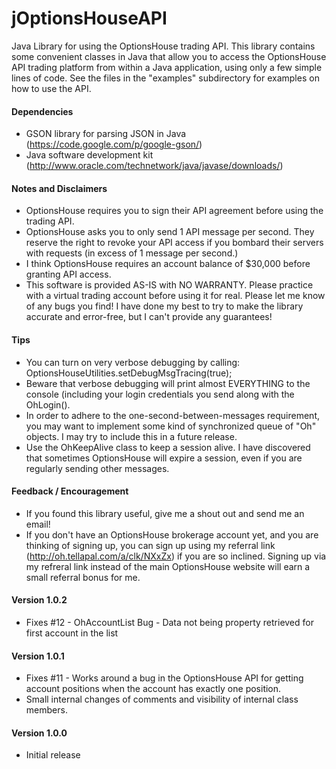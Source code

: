 jOptionsHouseAPI
================

Java Library for using the OptionsHouse trading API.  This library contains some convenient
classes in Java that allow you to access the OptionsHouse API trading platform from
within a Java application, using only a few simple lines of code.  See the files in
the "examples" subdirectory for examples on how to use the API.


#### Dependencies ####
* GSON library for parsing JSON in Java (https://code.google.com/p/google-gson/)
* Java software development kit (http://www.oracle.com/technetwork/java/javase/downloads/)


#### Notes and Disclaimers ####
* OptionsHouse requires you to sign their API agreement before using the
  trading API.
* OptionsHouse asks you to only send 1 API message per second.  They reserve the 
  right to revoke your API access if you bombard their servers with requests (in
  excess of 1 message per second.)
* I think OptionsHouse requires an account balance of $30,000 before granting API access.
* This software is provided AS-IS with NO WARRANTY.  Please practice with a virtual trading
  account before using it for real.  Please let me know of any bugs you find!  I have done
  my best to try to make the library accurate and error-free, but I can't provide any
  guarantees!


#### Tips ####
* You can turn on very verbose debugging by calling: OptionsHouseUtilities.setDebugMsgTracing(true);
* Beware that verbose debugging will print almost EVERYTHING to the console (including your
  login credentials you send along with the OhLogin().
* In order to adhere to the one-second-between-messages requirement, you may want to implement
  some kind of synchronized queue of "Oh" objects.  I may try to include this in a future release.
* Use the OhKeepAlive class to keep a session alive.  I have discovered that sometimes OptionsHouse will
expire a session, even if you are regularly sending other messages.


#### Feedback / Encouragement ####
* If you found this library useful, give me a shout out and send me an email!
* If you don't have an OptionsHouse brokerage account yet, and you are thinking of
  signing up, you can sign up using my referral link (http://oh.tellapal.com/a/clk/NXxZx)
  if you are so inclined. Signing up via my refreral link instead of the main OptionsHouse
  website will earn a small referral bonus for me.


#### Version 1.0.2 ####
* Fixes #12 - OhAccountList Bug - Data not being property retrieved for first
  account in the list

#### Version 1.0.1 ####
* Fixes #11 - Works around a bug in the OptionsHouse API for getting
  account positions when the account has exactly one position.
* Small internal changes of comments and visibility of internal class members.


#### Version 1.0.0 ####
* Initial release

